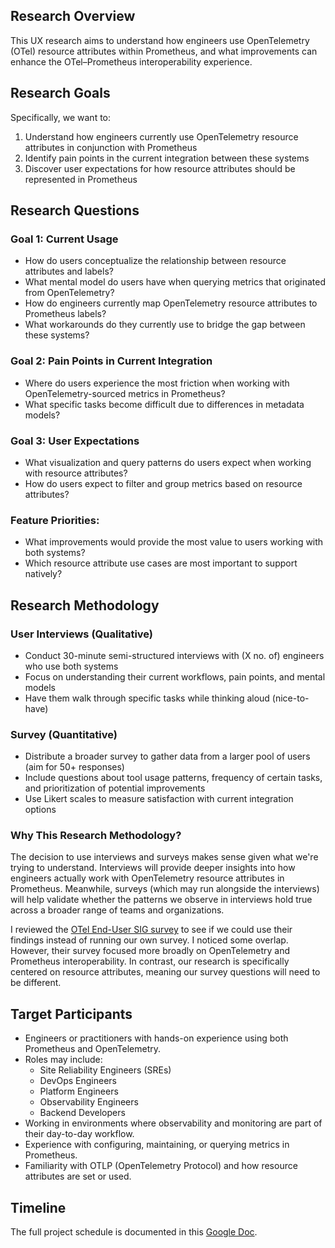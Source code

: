 ## Research Overview
This UX research aims to understand how engineers use OpenTelemetry (OTel) resource attributes within Prometheus, and what improvements can enhance the OTel–Prometheus interoperability experience.
## Research Goals
Specifically, we want to:
1. Understand how engineers currently use OpenTelemetry resource attributes in conjunction with Prometheus
2. Identify pain points in the current integration between these systems
3. Discover user expectations for how resource attributes should be represented in Prometheus
## Research Questions
### Goal 1: Current Usage
- How do users conceptualize the relationship between resource attributes and labels?
- What mental model do users have when querying metrics that originated from OpenTelemetry?
- How do engineers currently map OpenTelemetry resource attributes to Prometheus labels?
- What workarounds do they currently use to bridge the gap between these systems?
### Goal 2: Pain Points in Current Integration
- Where do users experience the most friction when working with OpenTelemetry-sourced metrics in Prometheus?
- What specific tasks become difficult due to differences in metadata models?
### Goal 3: User Expectations
- What visualization and query patterns do users expect when working with resource attributes?
- How do users expect to filter and group metrics based on resource attributes?
### Feature Priorities:
- What improvements would provide the most value to users working with both systems?
- Which resource attribute use cases are most important to support natively?
## Research Methodology
### User Interviews (Qualitative)
- Conduct 30-minute semi-structured interviews with (X no. of) engineers who use both systems
- Focus on understanding their current workflows, pain points, and mental models
- Have them walk through specific tasks while thinking aloud (nice-to-have)
### Survey (Quantitative)
- Distribute a broader survey to gather data from a larger pool of users (aim for 50+ responses)
- Include questions about tool usage patterns, frequency of certain tasks, and prioritization of potential improvements
- Use Likert scales to measure satisfaction with current integration options
### Why This Research Methodology?
The decision to use interviews and surveys makes sense given what we're trying to understand. Interviews will provide deeper insights into how engineers actually work with OpenTelemetry resource attributes in Prometheus. Meanwhile, surveys (which may run alongside the interviews) will help validate whether the patterns we observe in interviews hold true across a broader range of teams and organizations.

I reviewed the [OTel End-User SIG survey](https://github.com/open-telemetry/sig-end-user/tree/main/end-user-surveys/otel-prom-interoperability) to see if we could use their findings instead of running our own survey. I noticed some overlap. However, their survey focused more broadly on OpenTelemetry and Prometheus interoperability. In contrast, our research is specifically centered on resource attributes, meaning our survey questions will need to be different.
## Target Participants
- Engineers or practitioners with hands-on experience using both Prometheus and OpenTelemetry.
- Roles may include:
  - Site Reliability Engineers (SREs)
  - DevOps Engineers
  - Platform Engineers
  - Observability Engineers
  - Backend Developers
- Working in environments where observability and monitoring are part of their day-to-day workflow.
- Experience with configuring, maintaining, or querying metrics in Prometheus.
- Familiarity with OTLP (OpenTelemetry Protocol) and how resource attributes are set or used.
## Timeline
The full project schedule is documented in this [Google Doc](https://docs.google.com/document/d/133oj-hsj6t2Hs2Yt6zpkihdbnucKeeNdF4XGXkDbrNs/edit?tab=t.hy4j88dpzfl9).

